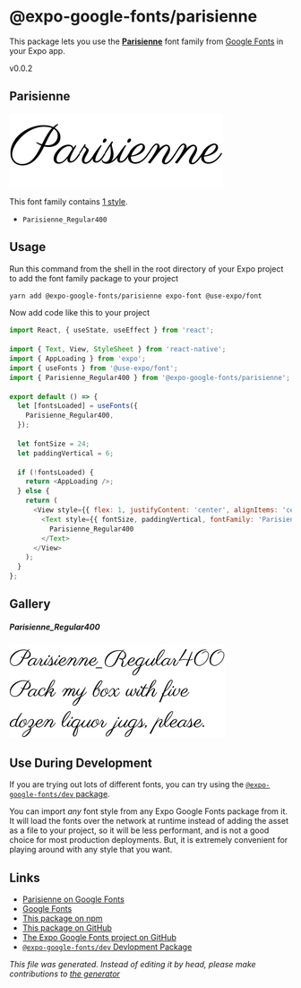 # @expo-google-fonts/parisienne

This package lets you use the [**Parisienne**](https://fonts.google.com/specimen/Parisienne) font family from [Google Fonts](https://fonts.google.com/) in your Expo app.

v0.0.2

## Parisienne

![Parisienne](./font-family.png)

This font family contains [1 style](#gallery).

- `Parisienne_Regular400`

## Usage

Run this command from the shell in the root directory of your Expo project to add the font family package to your project
```sh
yarn add @expo-google-fonts/parisienne expo-font @use-expo/font
```

Now add code like this to your project
```js
import React, { useState, useEffect } from 'react';

import { Text, View, StyleSheet } from 'react-native';
import { AppLoading } from 'expo';
import { useFonts } from '@use-expo/font';
import { Parisienne_Regular400 } from '@expo-google-fonts/parisienne';

export default () => {
  let [fontsLoaded] = useFonts({
    Parisienne_Regular400,
  });

  let fontSize = 24;
  let paddingVertical = 6;

  if (!fontsLoaded) {
    return <AppLoading />;
  } else {
    return (
      <View style={{ flex: 1, justifyContent: 'center', alignItems: 'center' }}>
        <Text style={{ fontSize, paddingVertical, fontFamily: 'Parisienne_Regular400' }}>
          Parisienne_Regular400
        </Text>
      </View>
    );
  }
};

```

## Gallery

##### Parisienne_Regular400
![Parisienne_Regular400](./b6fdb3a0ca128ad6afbc6c8892193cc2a122e6934dc75c4644f8819ca09b7042.ttf.png)


## Use During Development

If you are trying out lots of different fonts, you can try using the [`@expo-google-fonts/dev` package](https://www.npmjs.com/package/@expo-google-fonts/dev).

You can import *any* font style from any Expo Google Fonts package from it. It will load the fonts
over the network at runtime instead of adding the asset as a file to your project, so it will be 
less performant, and is not a good choice for most production deployments. But, it is extremely convenient
for playing around with any style that you want.

## Links

- [Parisienne on Google Fonts](https://fonts.google.com/specimen/Parisienne)
- [Google Fonts](https://fonts.google.com/)
- [This package on npm](https://www.npmjs.com/package/@expo-google-fonts/parisienne)
- [This package on GitHub](https://github.com/expo/google-fonts/tree/master/font-packages/parisienne)
- [The Expo Google Fonts project on GitHub](https://github.com/expo/google-fonts)
- [`@expo-google-fonts/dev` Devlopment Package](https://github.com/expo/google-fonts/tree/master/font-packages/dev)


*This file was generated. Instead of editing it by head, please make contributions to [the generator](https://github.com/expo/google-fonts/tree/master/packages/generator)*
